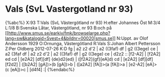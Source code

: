 # Vals (SvL Vastergotland nr 93)

{%abc%}
X:93
T:Vals (SvL Västergötland nr 93)
H:efter Johannes Öst
M:3/4
L:1/8
B:Svenska Låtar, Västergötland, nr 93
B:och på [[http://www.smus.se/earkiv/fmk/browselarge.php?lang=sw&katalogid=Svest+4&bildnr=00020|smus.se]]
N:Uppt. av Olof Andersson 1929
O:Ornunga, Västergötland
R:Vals
S:Johan Albert Pettersson
Z:Per Oldberg 2012-07-26
K:D
fg | a2 z2 d'2 | a2 ((3faf) df | g2 ((3ege) ce | a2 (3faf df | 
a2 z2 d'2 | a2 ((3faf) df | g2 ((3ege) ce | d2z2 ::
[f2-A2] | [f2A2] ed cd | [e2A2] [df][df] {de}d2{ed} | ([f2A2]{gf}[eA]d) cd | [e2A2] [df][df][f2d2] | 
([b2A2] [gA])>(b [gA])>b | ([a2A2] [fA])>(a [fA])>a | [e2-A2] [eA]>(c [eA])>c | [d4f4] :| 
{%endabc%}
